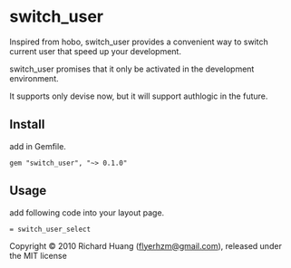 switch_user
===========

Inspired from hobo, switch_user provides a convenient way to switch current user that speed up your development.

switch_user promises that it only be activated in the development environment.

It supports only devise now, but it will support authlogic in the future.

Install
-------

add in Gemfile.

    gem "switch_user", "~> 0.1.0"

Usage
-----

add following code into your layout page.

    = switch_user_select


Copyright © 2010 Richard Huang (flyerhzm@gmail.com), released under the MIT license

